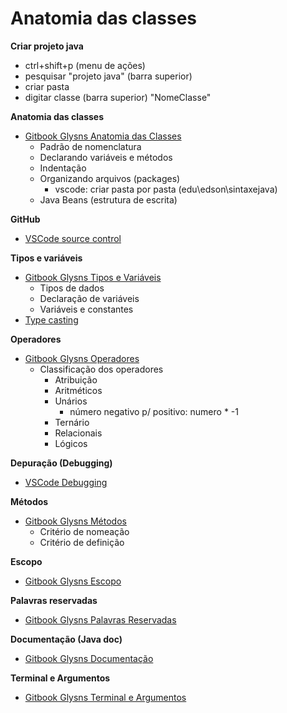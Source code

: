 # Anatomia das classes

**Criar projeto java**
- ctrl+shift+p (menu de ações)
- pesquisar "projeto java" (barra superior)
- criar pasta
- digitar classe (barra superior) "NomeClasse"

**Anatomia das classes**
- [Gitbook Glysns Anatomia das Classes](https://glysns.gitbook.io/java-basico/sintaxe/anatomia-das-classes)
    - Padrão de nomenclatura
    - Declarando variáveis e métodos
    - Indentação
    - Organizando arquivos (packages)
        - vscode: criar pasta por pasta (edu\edson\sintaxejava)
    - Java Beans (estrutura de escrita)

**GitHub**
- [VSCode source control](https://code.visualstudio.com/docs/sourcecontrol/overview)

**Tipos e variáveis**
- [Gitbook Glysns Tipos e Variáveis](https://glysns.gitbook.io/java-basico/sintaxe/variaveis)
    - Tipos de dados
    - Declaração de variáveis
    - Variáveis e constantes
- [Type casting](https://www.javatpoint.com/type-casting-in-java)

**Operadores**
- [Gitbook Glysns Operadores](https://glysns.gitbook.io/java-basico/sintaxe/operadores)
    - Classificação dos operadores
        - Atribuição
        - Aritméticos
        - Unários
            - número negativo p/ positivo: numero * -1
        - Ternário
        - Relacionais
        - Lógicos

**Depuração (Debugging)**
- [VSCode Debugging](https://code.visualstudio.com/docs/editor/debugging)

**Métodos**
- [Gitbook Glysns Métodos](https://glysns.gitbook.io/java-basico/sintaxe/metodos)
    - Critério de nomeação
    - Critério de definição

**Escopo**
- [Gitbook Glysns Escopo](https://glysns.gitbook.io/java-basico/sintaxe/escopo)

**Palavras reservadas**
- [Gitbook Glysns Palavras Reservadas](https://glysns.gitbook.io/java-basico/sintaxe/palavras-reservadas)

**Documentação (Java doc)**
- [Gitbook Glysns Documentação](https://glysns.gitbook.io/java-basico/sintaxe/documentacao)

**Terminal e Argumentos**
- [Gitbook Glysns Terminal e Argumentos](https://glysns.gitbook.io/java-basico/sintaxe/terminal-e-argumentos)